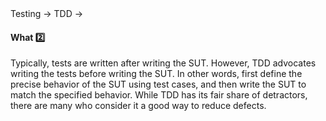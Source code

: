 <link rel="stylesheet" href="{{baseUrl}}/css/textbook.css">

<div class="website-content">

<div id="path">Testing &rarr; TDD &rarr;</div>

<div id="title">

#### What :two:

</div>

<div id="body">

Typically, tests are written after writing the SUT. However, TDD advocates writing the tests before writing the SUT. In other words, first define the precise behavior of the SUT using test cases, and then write the SUT to match the specified behavior. While TDD has its fair share of detractors, there are many who consider it a good way to reduce defects.

</div>

<div id="extras">

<include src="exercises.md" />

<div>

</div>
